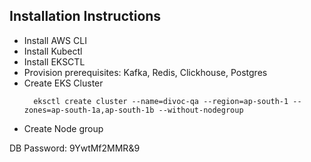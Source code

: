Installation Instructions
-------------------------
* Install AWS CLI
* Install Kubectl
* Install EKSCTL
* Provision prerequisites: Kafka, Redis, Clickhouse, Postgres
* Create EKS Cluster
  ```shell
    eksctl create cluster --name=divoc-qa --region=ap-south-1 --zones=ap-south-1a,ap-south-1b --without-nodegroup
    ```
* Create Node group



DB Password: 9YwtMf2MMR&9